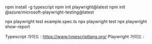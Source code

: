 npm install -g typescript
npm init playwright@latest
npm init @azure/microsoft-playwright-testing@latest

npx playwright test example.spec.ts
npx playwright test
npx playwright show-report

Typescript 가이드 : https://www.typescriptlang.org/
Playwright 가이드 : 